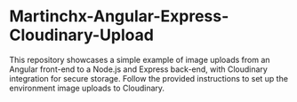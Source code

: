 # Martinchx-Angular-Express-Cloudinary-Upload
This repository showcases a simple example of image uploads from an Angular front-end to a Node.js and Express back-end, with Cloudinary integration for secure storage. Follow the provided instructions to set up the environment image uploads to Cloudinary.

